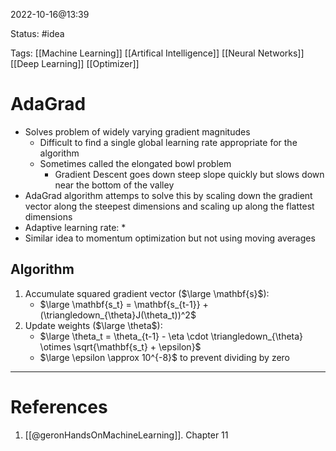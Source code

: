 2022-10-16@13:39

Status: #idea

Tags: [[Machine Learning]] [[Artifical Intelligence]] [[Neural Networks]] [[Deep Learning]] [[Optimizer]]
 
# AdaGrad
* Solves problem of widely varying gradient magnitudes
	* Difficult to find a single global learning rate appropriate for the algorithm
	* Sometimes called the elongated bowl problem
		* Gradient Descent goes down steep slope quickly but slows down near the bottom of the valley
* AdaGrad algorithm attemps to solve this by scaling down the gradient vector along the steepest dimensions and scaling up along the flattest dimensions
* Adaptive learning rate:
	* 
* Similar idea to momentum optimization but not using moving averages

## Algorithm
1. Accumulate squared gradient vector ($\large \mathbf{s}$):
	* $\large \mathbf{s_t} = \mathbf{s_{t-1}} + (\triangledown_{\theta}J(\theta_t))^2$
1. Update weights ($\large \theta$):
	* $\large \theta_t = \theta_{t-1} - \eta \cdot \triangledown_{\theta} \otimes \sqrt{\mathbf{s_t} + \epsilon}$
	* $\large \epsilon \approx 10^{-8}$ to prevent dividing by zero





---
# References
1. [[@geronHandsOnMachineLearning]]. Chapter 11